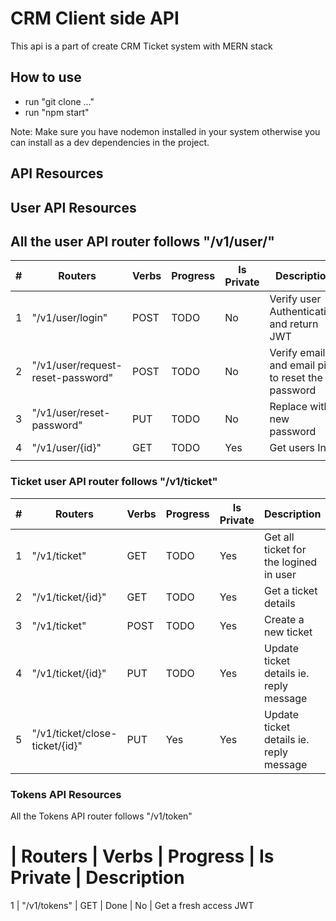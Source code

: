 # CRM Client side API

This api is a part of create CRM Ticket system with MERN stack

## How to use

- run "git clone ..."
- run "npm start"

Note: Make sure you have nodemon installed in your system otherwise you can install as a dev dependencies
in the project.

## API Resources

## User API Resources

## All the user API router follows "/v1/user/"

| #   | Routers                           | Verbs | Progress | Is Private | Description                                      |
| --- | --------------------------------- | ----- | -------- | ---------- | ------------------------------------------------ |
| 1   | "/v1/user/login"                  | POST  | TODO     | No         | Verify user Authentication and return JWT        |
| 2   | "/v1/user/request-reset-password" | POST  | TODO     | No         | Verify email and email pin to reset the password |
| 3   | "/v1/user/reset-password"         | PUT   | TODO     | No         | Replace with new password                        |
| 4   | "/v1/user/{id}"                   | GET   | TODO     | Yes        | Get users Info                                   |
|     |

### Ticket user API router follows "/v1/ticket"

| #   | Routers                        | Verbs | Progress | Is Private | Description                             |
| --- | ------------------------------ | ----- | -------- | ---------- | --------------------------------------- |
| 1   | "/v1/ticket"                   | GET   | TODO     | Yes        | Get all ticket for the logined in user  |
| 2   | "/v1/ticket/{id}"              | GET   | TODO     | Yes        | Get a ticket details                    |
| 3   | "/v1/ticket"                   | POST  | TODO     | Yes        | Create a new ticket                     |
| 4   | "/v1/ticket/{id}"              | PUT   | TODO     | Yes        | Update ticket details ie. reply message |
| 5   | "/v1/ticket/close-ticket/{id}" | PUT   | Yes      | Yes        | Update ticket details ie. reply message |

### Tokens API Resources

All the Tokens API router follows "/v1/token"

# | Routers | Verbs | Progress | Is Private | Description

1 | "/v1/tokens" | GET | Done | No | Get a fresh access JWT

